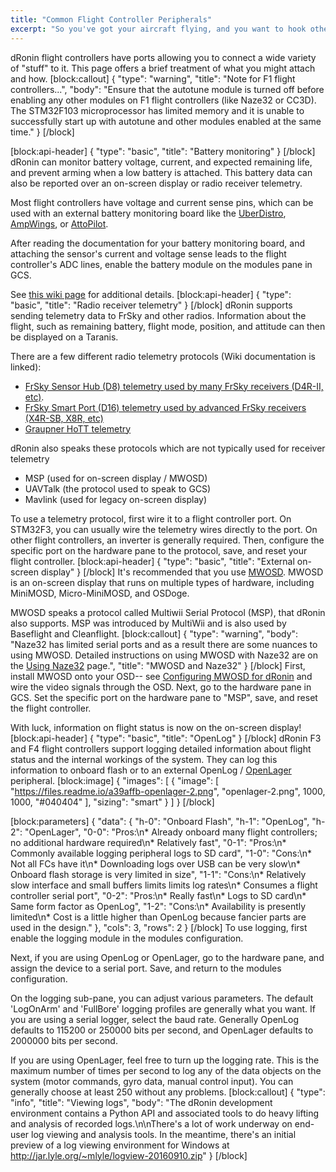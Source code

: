 ```yaml
---
title: "Common Flight Controller Peripherals"
excerpt: "So you've got your aircraft flying, and you want to hook other stuff to it?  OK."
---
```

dRonin flight controllers have ports allowing you to connect a wide variety of "stuff" to it.  This page offers a brief treatment of what you might attach and how.
[block:callout]
{
  "type": "warning",
  "title": "Note for F1 flight controllers...",
  "body": "Ensure that the autotune module is turned off before enabling any other modules on F1 flight controllers (like Naze32 or CC3D).  The STM32F103 microprocessor has limited memory and it is unable to successfully start up with autotune and other modules enabled at the same time."
}
[/block]

[block:api-header]
{
  "type": "basic",
  "title": "Battery monitoring"
}
[/block]
dRonin can monitor battery voltage, current, and expected remaining life, and prevent arming when a low battery is attached.  This battery data can also be reported over an on-screen display or radio receiver telemetry.

Most flight controllers have voltage and current sense pins, which can be used with an external battery monitoring board like the [UberDistro](https://www.multirotorsuperstore.com/brotronics-uberdistro.html), [AmpWings](https://github.com/Brotronics/AmpWings), or [AttoPilot](https://www.sparkfun.com/products/9028).

After reading the documentation for your battery monitoring board, and attaching the sensor's current and voltage sense leads to the flight controller's ADC lines, enable the battery module on the modules pane in GCS.

See [this wiki page](https://github.com/d-ronin/dRonin/wiki/User-Guide:-Battery-Configuration) for additional details.
[block:api-header]
{
  "type": "basic",
  "title": "Radio receiver telemetry"
}
[/block]
dRonin supports sending telemetry data to FrSky and other radios.  Information about the flight, such as remaining battery, flight mode, position, and attitude can then be displayed on a Taranis.

There are a few different radio telemetry protocols (Wiki documentation is linked):

* [FrSky Sensor Hub (D8) telemetry used by many FrSky receivers (D4R-II, etc)](https://github.com/d-ronin/dRonin/wiki/User-Guide:-FrSKY-Sensor-Hub).
* [FrSky Smart Port (D16) telemetry used by advanced FrSky receivers (X4R-SB, X8R, etc)](https://github.com/d-ronin/dRonin/wiki/User-Guide:-FrSKY-S.PORT-telemetry)
* [Graupner HoTT telemetry](https://github.com/d-ronin/dRonin/wiki/User-Guide:-Graupner-HoTT-Telemetrie)

dRonin also speaks these protocols which are not typically used for receiver telemetry

* MSP (used for on-screen display / MWOSD)
* UAVTalk (the protocol used to speak to GCS)
* Mavlink (used for legacy on-screen display)

To use a telemetry protocol, first wire it to a flight controller port.  On STM32F3, you can usually wire the telemetry wires directly to the port.  On other flight controllers, an inverter is generally required.  Then, configure the specific port on the hardware pane to the protocol, save, and reset your flight controller.
[block:api-header]
{
  "type": "basic",
  "title": "External on-screen display"
}
[/block]
It's recommended that you use [MWOSD](https://github.com/ShikOfTheRa/scarab-osd).  MWOSD is an on-screen display that runs on multiple types of hardware, including MiniMOSD, Micro-MiniMOSD, and OSDoge.

MWOSD speaks a protocol called Multiwii Serial Protocol (MSP), that dRonin also supports.  MSP was introduced by MultiWii and is also used by Baseflight and Cleanflight.
[block:callout]
{
  "type": "warning",
  "body": "Naze32 has limited serial ports and as a result there are some nuances to using MWOSD.  Detailed instructions on using MWOSD with Naze32 are on the [Using Naze32](doc:using-naze32#using-msp-on-screen-displays-like-osdoge) page.",
  "title": "MWOSD and Naze32"
}
[/block]
First, install MWOSD onto your OSD-- see [Configuring MWOSD for dRonin](doc:configuring-mwosd-for-dronin)  and wire the video signals through the OSD.  Next, go to the hardware pane in GCS.  Set the specific port on the hardware pane to "MSP", save, and reset the flight controller.

With luck, information on flight status is now on the on-screen display!
[block:api-header]
{
  "type": "basic",
  "title": "OpenLog"
}
[/block]
dRonin F3 and F4 flight controllers support logging detailed information about flight status and the internal workings of the system.  They can log this information to onboard flash or to an external OpenLog / [OpenLager](https://github.com/d-ronin/openlager/wiki) peripheral.
[block:image]
{
  "images": [
    {
      "image": [
        "https://files.readme.io/a39affb-openlager-2.png",
        "openlager-2.png",
        1000,
        1000,
        "#040404"
      ],
      "sizing": "smart"
    }
  ]
}
[/block]

[block:parameters]
{
  "data": {
    "h-0": "Onboard Flash",
    "h-1": "OpenLog",
    "h-2": "OpenLager",
    "0-0": "Pros:\n* Already onboard many flight controllers; no additional hardware required\n* Relatively fast",
    "0-1": "Pros:\n* Commonly available logging peripheral logs to SD card",
    "1-0": "Cons:\n* Not all FCs have it\n* Downloading logs over USB can be very slow\n* Onboard flash storage is very limited in size",
    "1-1": "Cons:\n* Relatively slow interface and small buffers limits limits log rates\n* Consumes a flight controller serial port",
    "0-2": "Pros:\n* Really fast\n* Logs to SD card\n* Same form factor as OpenLog",
    "1-2": "Cons:\n* Availability is presently limited\n* Cost is a little higher than OpenLog because fancier parts are used in the design."
  },
  "cols": 3,
  "rows": 2
}
[/block]
To use logging, first enable the logging module in the modules configuration.

Next, if you are using OpenLog or OpenLager, go to the hardware pane, and assign the device to a serial port.  Save, and return to the modules configuration.

On the logging sub-pane, you can adjust various parameters.  The default 'LogOnArm' and 'FullBore' logging profiles are generally what you want.  If you are using a serial logger, select the baud rate.  Generally OpenLog defaults to 115200 or 250000 bits per second, and OpenLager defaults to 2000000 bits per second.

If you are using OpenLager, feel free to turn up the logging rate.  This is the maximum number of times per second to log any of the data objects on the system (motor commands, gyro data, manual control input).  You can generally choose at least 250 without any problems.
[block:callout]
{
  "type": "info",
  "title": "Viewing logs",
  "body": "The dRonin development environment contains a Python API and associated tools to do heavy lifting and analysis of recorded logs.\n\nThere's a lot of work underway on end-user log viewing and analysis tools.  In the meantime, there's an initial preview of a log viewing environment for Windows at http://jar.lyle.org/~mlyle/logview-20160910.zip"
}
[/block]